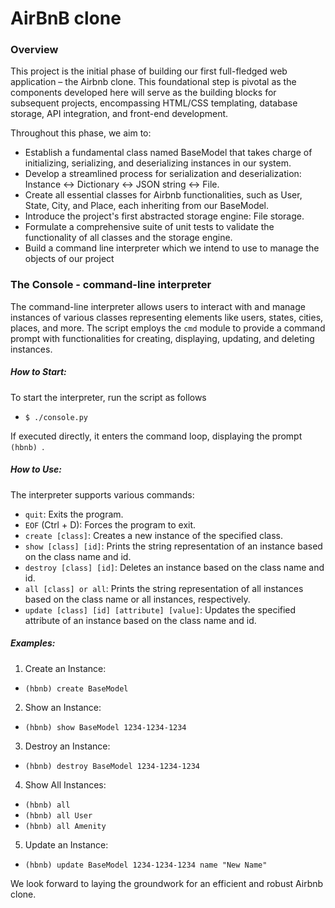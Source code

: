 # AirBnB clone

### Overview

This project is the initial phase of building our first full-fledged web application – the Airbnb clone.
This foundational step is pivotal as the components developed here will serve as the building blocks for
subsequent projects, encompassing HTML/CSS templating, database storage, API integration, and front-end
development.

Throughout this phase, we aim to:

- Establish a fundamental class named BaseModel that takes charge of initializing, serializing, and
deserializing instances in our system.
- Develop a streamlined process for serialization and deserialization:
Instance <-> Dictionary <-> JSON string <-> File.
- Create all essential classes for Airbnb functionalities, such as User, State, City, and Place, each
inheriting from our BaseModel.
- Introduce the project's first abstracted storage engine: File storage.
- Formulate a comprehensive suite of unit tests to validate the functionality of all classes and the
storage engine.
- Build a command line interpreter which we intend to use to manage the objects of our project


### The Console - command-line interpreter

The command-line interpreter allows users to interact with and manage instances of various classes
representing elements like users, states, cities, places, and more. The script employs the `cmd` module
to provide a command prompt with functionalities for creating, displaying, updating, and deleting instances.

##### How to Start:

To start the interpreter, run the script as follows
- `$ ./console.py`

If executed directly, it enters the command loop, displaying the prompt `(hbnb) `.

##### How to Use:

The interpreter supports various commands:

- `quit`: Exits the program.
- `EOF` (Ctrl + D): Forces the program to exit.
- `create [class]`: Creates a new instance of the specified class.
- `show [class] [id]`: Prints the string representation of an instance based on the class name and id.
- `destroy [class] [id]`: Deletes an instance based on the class name and id.
- `all [class] or all`: Prints the string representation of all instances based on the class name or all instances, respectively.
- `update [class] [id] [attribute] [value]`: Updates the specified attribute of an instance based on the class name and id.

##### Examples:

1. Create an Instance:
- `(hbnb) create BaseModel`

2. Show an Instance:
- `(hbnb) show BaseModel 1234-1234-1234`

3. Destroy an Instance:
- `(hbnb) destroy BaseModel 1234-1234-1234`

4. Show All Instances:
- `(hbnb) all`
- `(hbnb) all User`
- `(hbnb) all Amenity`

5. Update an Instance:
- `(hbnb) update BaseModel 1234-1234-1234 name "New Name"`


We look forward to laying the groundwork for an efficient and robust Airbnb clone.
